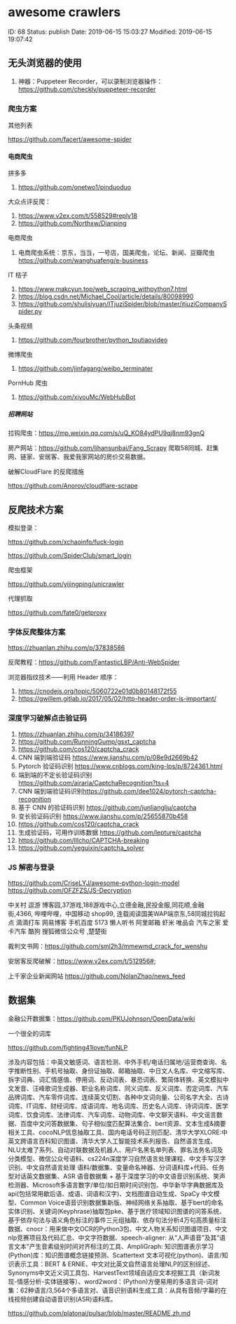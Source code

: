 # awesome crawlers


ID: 68
Status: publish
Date: 2019-06-15 15:03:27
Modified: 2019-06-15 19:07:42


<!-- wp:heading -->
<h2 id="无头浏览器的使用">无头浏览器的使用</h2>
<!-- /wp:heading -->

<!-- wp:list {"ordered":true} -->
<ol><li> 神器：Puppeteer Recorder，可以录制浏览器操作：<a href="https://github.com/checkly/puppeteer-recorder" target="_blank" rel="noreferrer noopener">https://github.com/checkly/puppeteer-recorder</a>
</li></ol>
<!-- /wp:list -->

<!-- wp:heading {"level":3} -->
<h3 id="爬虫方案">爬虫方案</h3>
<!-- /wp:heading -->

<!-- wp:paragraph -->
<p>
其他列表
</p>
<!-- /wp:paragraph -->

<!-- wp:paragraph -->
<p><a href="https://github.com/facert/awesome-spider">https://github.com/facert/awesome-spider</a></p>
<!-- /wp:paragraph -->

<!-- wp:heading {"level":4} -->
<h4 id="电商爬虫">电商爬虫</h4>
<!-- /wp:heading -->

<!-- wp:paragraph -->
<p>
拼多多
</p>
<!-- /wp:paragraph -->

<!-- wp:list {"ordered":true} -->
<ol><li> <a href="https://github.com/onetwo1/pinduoduo" target="_blank" rel="noreferrer noopener">https://github.com/onetwo1/pinduoduo</a>
</li></ol>
<!-- /wp:list -->

<!-- wp:paragraph -->
<p>
大众点评反爬：
</p>
<!-- /wp:paragraph -->

<!-- wp:list {"ordered":true} -->
<ol><li> <a href="https://www.v2ex.com/t/558529#reply18" target="_blank" rel="noreferrer noopener">https://www.v2ex.com/t/558529#reply18</a>
</li><li> <a href="https://github.com/Northxw/Dianping" target="_blank" rel="noreferrer noopener">https://github.com/Northxw/Dianping</a>
</li></ol>
<!-- /wp:list -->

<!-- wp:paragraph -->
<p>
电商爬虫
</p>
<!-- /wp:paragraph -->

<!-- wp:list {"ordered":true} -->
<ol><li> 电商爬虫系统：京东，当当，一号店，国美爬虫，论坛、新闻、豆瓣爬虫 <a href="https://github.com/wanghuafeng/e-business" target="_blank" rel="noreferrer noopener">https://github.com/wanghuafeng/e-business</a>
</li></ol>
<!-- /wp:list -->

<!-- wp:paragraph -->
<p>
IT 桔子
</p>
<!-- /wp:paragraph -->

<!-- wp:list {"ordered":true} -->
<ol><li> <a href="https://www.makcyun.top/web_scraping_withpython7.html" target="_blank" rel="noreferrer noopener">https://www.makcyun.top/web_scraping_withpython7.html</a>
</li><li> <a href="https://blog.csdn.net/Michael_Cool/article/details/80098990" target="_blank" rel="noreferrer noopener">https://blog.csdn.net/Michael_Cool/article/details/80098990</a>
</li><li> <a href="https://github.com/shulisiyuan/ITjuziSpider/blob/master/itjuziCompanySpider.py" target="_blank" rel="noreferrer noopener">https://github.com/shulisiyuan/ITjuziSpider/blob/master/itjuziCompanySpider.py</a>
</li></ol>
<!-- /wp:list -->

<!-- wp:paragraph -->
<p>
头条视频
</p>
<!-- /wp:paragraph -->

<!-- wp:list {"ordered":true} -->
<ol><li> <a href="https://github.com/fourbrother/python_toutiaovideo" target="_blank" rel="noreferrer noopener">https://github.com/fourbrother/python_toutiaovideo</a>
</li></ol>
<!-- /wp:list -->

<!-- wp:paragraph -->
<p>
微博爬虫
</p>
<!-- /wp:paragraph -->

<!-- wp:list {"ordered":true} -->
<ol><li> <a href="https://github.com/jinfagang/weibo_terminater" target="_blank" rel="noreferrer noopener">https://github.com/jinfagang/weibo_terminater</a>
</li></ol>
<!-- /wp:list -->

<!-- wp:paragraph -->
<p>
PornHub 爬虫
</p>
<!-- /wp:paragraph -->

<!-- wp:list {"ordered":true} -->
<ol><li> <a href="https://github.com/xiyouMc/WebHubBot" target="_blank" rel="noreferrer noopener">https://github.com/xiyouMc/WebHubBot</a>
</li></ol>
<!-- /wp:list -->

<!-- wp:heading {"level":5} -->
<h5 id="招聘网站">招聘网站</h5>
<!-- /wp:heading -->

<!-- wp:paragraph -->
<p>
拉钩爬虫：<a href="https://mp.weixin.qq.com/s/uQ_KO84ydPU9qj8nm93gnQ" target="_blank" rel="noreferrer noopener">https://mp.weixin.qq.com/s/uQ_KO84ydPU9qj8nm93gnQ</a>
</p>
<!-- /wp:paragraph -->

<!-- wp:paragraph -->
<p>
房产网站：<a href="https://github.com/lihansunbai/Fang_Scrapy" target="_blank" rel="noreferrer noopener">https://github.com/lihansunbai/Fang_Scrapy</a> 爬取58同城、赶集网、链家、安居客、我爱我家网站的房价交易数据。
</p>
<!-- /wp:paragraph -->

<!-- wp:paragraph -->
<p>
破解CloudFlare 的反爬措施
</p>
<!-- /wp:paragraph -->

<!-- wp:paragraph -->
<p><a href="https://github.com/Anorov/cloudflare-scrape">https://github.com/Anorov/cloudflare-scrape</a></p>
<!-- /wp:paragraph -->

<!-- wp:heading -->
<h2 id="反爬技术方案">反爬技术方案</h2>
<!-- /wp:heading -->

<!-- wp:paragraph -->
<p>
模拟登录：
</p>
<!-- /wp:paragraph -->

<!-- wp:paragraph -->
<p><a href="https://github.com/xchaoinfo/fuck-login">https://github.com/xchaoinfo/fuck-login</a></p>
<!-- /wp:paragraph -->

<!-- wp:paragraph -->
<p><a href="https://github.com/SpiderClub/smart_login">https://github.com/SpiderClub/smart_login</a></p>
<!-- /wp:paragraph -->

<!-- wp:paragraph -->
<p>
爬虫框架
</p>
<!-- /wp:paragraph -->

<!-- wp:paragraph -->
<p><a href="https://github.com/yijingping/unicrawler">https://github.com/yijingping/unicrawler</a></p>
<!-- /wp:paragraph -->

<!-- wp:paragraph -->
<p>
代理抓取
</p>
<!-- /wp:paragraph -->

<!-- wp:paragraph -->
<p><a href="https://github.com/fate0/getproxy">https://github.com/fate0/getproxy</a></p>
<!-- /wp:paragraph -->

<!-- wp:heading {"level":3} -->
<h3 id="字体反爬整体方案">字体反爬整体方案</h3>
<!-- /wp:heading -->

<!-- wp:paragraph -->
<p><a href="https://zhuanlan.zhihu.com/p/37838586">https://zhuanlan.zhihu.com/p/37838586</a></p>
<!-- /wp:paragraph -->

<!-- wp:paragraph -->
<p>
反爬教程：<a href="https://github.com/FantasticLBP/Anti-WebSpider" target="_blank" rel="noreferrer noopener">https://github.com/FantasticLBP/Anti-WebSpider</a>
</p>
<!-- /wp:paragraph -->

<!-- wp:paragraph -->
<p>
浏览器指纹技术——利用 Header 顺序：
</p>
<!-- /wp:paragraph -->

<!-- wp:list {"ordered":true} -->
<ol><li> <a href="https://cnodejs.org/topic/5060722e01d0b80148172f55" target="_blank" rel="noreferrer noopener">https://cnodejs.org/topic/5060722e01d0b80148172f55</a>
</li><li> <a href="https://gwillem.gitlab.io/2017/05/02/http-header-order-is-important/" target="_blank" rel="noreferrer noopener">https://gwillem.gitlab.io/2017/05/02/http-header-order-is-important/</a>
</li></ol>
<!-- /wp:list -->

<!-- wp:heading {"level":3} -->
<h3 id="深度学习破解点击验证码">深度学习破解点击验证码</h3>
<!-- /wp:heading -->

<!-- wp:list {"ordered":true} -->
<ol><li> <a href="https://zhuanlan.zhihu.com/p/34186397" target="_blank" rel="noreferrer noopener">https://zhuanlan.zhihu.com/p/34186397</a>
</li><li> <a href="https://github.com/RunningGump/gsxt_captcha" target="_blank" rel="noreferrer noopener">https://github.com/RunningGump/gsxt_captcha</a>
</li><li> <a href="https://github.com/cos120/captcha_crack" target="_blank" rel="noreferrer noopener">https://github.com/cos120/captcha_crack</a>
</li><li> CNN 端到端验证码 <a href="https://www.jianshu.com/p/08e9d2669b42" target="_blank" rel="noreferrer noopener">https://www.jianshu.com/p/08e9d2669b42</a>
</li><li> Pytorch 验证码识别 <a href="https://www.cnblogs.com/king-lps/p/8724361.html" target="_blank" rel="noreferrer noopener">https://www.cnblogs.com/king-lps/p/8724361.html</a>
</li><li> 端到端的不定长验证码识别 <a href="https://github.com/airaria/CaptchaRecognition?ts=4" target="_blank" rel="noreferrer noopener">https://github.com/airaria/CaptchaRecognition?ts=4</a>
</li><li> CNN 端到端验证码识别<a href="https://github.com/dee1024/pytorch-captcha-recognition" target="_blank" rel="noreferrer noopener">https://github.com/dee1024/pytorch-captcha-recognition</a>
</li><li> 基于 CNN 的验证码识别 <a href="https://github.com/junliangliu/captcha" target="_blank" rel="noreferrer noopener">https://github.com/junliangliu/captcha</a>
</li><li> 变长验证码识别 <a href="https://www.jianshu.com/p/25655870b458" target="_blank" rel="noreferrer noopener">https://www.jianshu.com/p/25655870b458</a>
</li><li> <a href="https://github.com/cos120/captcha_crack" target="_blank" rel="noreferrer noopener">https://github.com/cos120/captcha_crack</a>
</li><li> 生成验证码，可用作训练数据 <a href="https://github.com/lepture/captcha" target="_blank" rel="noreferrer noopener">https://github.com/lepture/captcha</a>
</li><li> <a href="https://github.com/lllcho/CAPTCHA-breaking" target="_blank" rel="noreferrer noopener">https://github.com/lllcho/CAPTCHA-breaking</a>
</li><li> <a href="https://github.com/yeguixin/captcha_solver" target="_blank" rel="noreferrer noopener">https://github.com/yeguixin/captcha_solver</a>
</li></ol>
<!-- /wp:list -->

<!-- wp:heading {"level":3} -->
<h3 id="js_解密与登录">JS 解密与登录</h3>
<!-- /wp:heading -->

<!-- wp:paragraph -->
<p>
<a href="https://github.com/CriseLYJ/awesome-python-login-model" target="_blank" rel="noreferrer noopener">https://github.com/CriseLYJ/awesome-python-login-model</a> <a href="https://github.com/OFZFZS/JS-Decryption" target="_blank" rel="noreferrer noopener">https://github.com/OFZFZS/JS-Decryption</a>
</p>
<!-- /wp:paragraph -->

<!-- wp:paragraph -->
<p>
中关村 逗游 博客园,37游戏,188游戏中心,立德金融,民投金服,同花顺,金融街,4366, 哔哩哔哩，中国移动 shop99, 
连载阅读国美WAP端京东,58同城拉钩起点 滴滴打车 网易博客 手机百度 5173 懒人听书 阿里邮箱 虾米 唯品会 汽车之家 爱卡汽车 酷狗 
搜狐微信公众号 ,楚楚街
</p>
<!-- /wp:paragraph -->

<!-- wp:paragraph -->
<p>
裁判文书网：<a href="https://github.com/sml2h3/mmewmd_crack_for_wenshu" target="_blank" rel="noreferrer noopener">https://github.com/sml2h3/mmewmd_crack_for_wenshu</a>
</p>
<!-- /wp:paragraph -->

<!-- wp:paragraph -->
<p>
安居客反爬破解：<a href="https://www.v2ex.com/t/512956#" target="_blank" rel="noreferrer noopener">https://www.v2ex.com/t/512956#</a>;
</p>
<!-- /wp:paragraph -->

<!-- wp:paragraph -->
<p>
上千家企业新闻网站 <a href="https://github.com/NolanZhao/news_feed" target="_blank" rel="noreferrer noopener">https://github.com/NolanZhao/news_feed</a>
</p>
<!-- /wp:paragraph -->

<!-- wp:heading -->
<h2 id="数据集">数据集</h2>
<!-- /wp:heading -->

<!-- wp:paragraph -->
<p>
金融公开数据集：<a href="https://github.com/PKUJohnson/OpenData/wiki" target="_blank" rel="noreferrer noopener">https://github.com/PKUJohnson/OpenData/wiki</a>
</p>
<!-- /wp:paragraph -->

<!-- wp:paragraph -->
<p>
一个很全的词库
</p>
<!-- /wp:paragraph -->

<!-- wp:paragraph -->
<p><a href="https://github.com/fighting41love/funNLP">https://github.com/fighting41love/funNLP</a></p>
<!-- /wp:paragraph -->

<!-- wp:paragraph -->
<p>
涉及内容包括：中英文敏感词、语言检测、中外手机/电话归属地/运营商查询、名字推断性别、手机号抽取、身份证抽取、邮箱抽取、中日文人名库、中文缩写库、拆字词典、词汇情感值、停用词、反动词表、暴恐词表、繁简体转换、英文模拟中文发音、汪峰歌词生成器、职业名称词库、同义词库、反义词库、否定词库、汽车品牌词库、汽车零件词库、连续英文切割、各种中文词向量、公司名字大全、古诗词库、IT词库、财经词库、成语词库、地名词库、历史名人词库、诗词词库、医学词库、饮食词库、法律词库、汽车词库、动物词库、中文聊天语料、中文谣言数据、百度中文问答数据集、句子相似度匹配算法集合、bert资源、文本生成&amp;摘要相关工具、cocoNLP信息抽取工具、国内电话号码正则匹配、清华大学XLORE:中英文跨语言百科知识图谱、清华大学人工智能技术系列报告、自然语言生成、NLU太难了系列、自动对联数据及机器人、用户名黑名单列表、罪名法务名词及分类模型、微信公众号语料、cs224n深度学习自然语言处理课程、中文手写汉字识别、中文自然语言处理
 语料/数据集、变量命名神器、分词语料库+代码、任务型对话英文数据集、ASR 语音数据集 + 
基于深度学习的中文语音识别系统、笑声检测器、Microsoft多语言数字/单位/如日期时间识别包、中华新华字典数据库及api(包括常用歇后语、成语、词语和汉字)、文档图谱自动生成、SpaCy
 中文模型、Common 
Voice语音识别数据集新版、神经网络关系抽取、基于bert的命名实体识别、关键词(Keyphrase)抽取包pke、基于医疗领域知识图谱的问答系统、基于依存句法与语义角色标注的事件三元组抽取、依存句法分析4万句高质量标注数据、cnocr：用来做中文OCR的Python3包、中文人物关系知识图谱项目、中文nlp竞赛项目及代码汇总、中文字符数据、speech-aligner:
 从“人声语音”及其“语言文本”产生音素级别时间对齐标注的工具、AmpliGraph: 
知识图谱表示学习(Python)库：知识图谱概念链接预测、Scattertext 文本可视化(python)、语言/知识表示工具：BERT 
&amp; 
ERNIE、中文对比英文自然语言处理NLP的区别综述、Synonyms中文近义词工具包、HarvestText领域自适应文本挖掘工具（新词发现-情感分析-实体链接等）、word2word：(Python)方便易用的多语言词-词对集：62种语言/3,564个多语言对、语音识别语料生成工具：从具有音频/字幕的在线视频创建自动语音识别(ASR)语料库。
</p>
<!-- /wp:paragraph -->

<!-- wp:paragraph -->
<p><a href="https://github.com/platonai/pulsar/blob/master/README.zh.md">https://github.com/platonai/pulsar/blob/master/README.zh.md</a></p>
<!-- /wp:paragraph -->